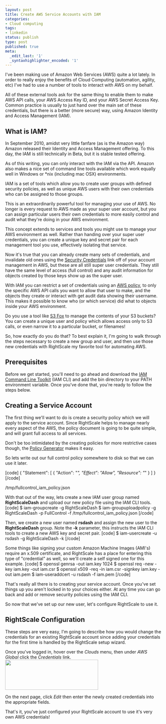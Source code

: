 ```yaml
---
layout: post
title: Create AWS Service Accounts with IAM
categories:
- Cloud computing
tags:
- linkedin
status: publish
type: post
published: true
meta:
  _edit_last: '1'
  _syntaxhighlighter_encoded: '1'
---
```

I've been making use of Amazon Web Services (AWS) quite a lot lately.  In order to really enjoy the benefits of Cloud Computing (automation, agility, etc) I've had to use a number of tools to interact with AWS on my behalf.

All of these external tools ask for the same thing to enable them to make AWS API calls, your AWS Access Key ID, and your AWS Secret Access Key.  Common practice is usually to just hand over the main set of these credentials, but there is a better (more secure) way, using Amazon Identity and Access Management (IAM).
<!--more-->

<h2>What is IAM?</h2>
In September 2010, amidst very little fanfare (as is the Amazon way) Amazon released their Identity and Access Management offering.  To this day, the IAM is still technically in Beta, but it is stable tested offering.

As of this writing, you can only interact with the IAM via the API.  Amazon also makes a nice set of command line tools available which work equally well in Windows or *nix (including mac OSX) environments.

IAM is a set of tools which allow you to create user groups with defined security policies, as well as unique AWS users with their own credentials who can be assigned to those groups.

This is an extraordinarily powerful tool for managing your use of AWS.  No longer is every request to AWS made as your super user account, but you can assign particular users their own credentials to more easily control and audit what they're doing in your AWS environment.

This concept extends to services and tools you might use to manage your AWS environment as well.  Rather than handing over your super user credentials, you can create a unique key and secret pair for each management tool you use, effectively isolating that service.

Now it's true that you can already create many sets of credentials, and invalidate old ones using the <a href="http://aws-portal.amazon.com/gp/aws/developer/account/index.html?action=access-key">Security Credentials</a> link off of your account management in AWS, but these are all still super user credentials.  They still have the same level of access (full control) and any audit information for objects created by those keys show up as the super user.

With IAM you can restrict a set of credentials using an <a href="http://awspolicygen.s3.amazonaws.com/policygen.html">AWS policy</a>, to only the specific AWS API calls you want to allow that user to make, and the objects they create or interact with get audit data showing their username.  This makes it possible to know who (or which service) did what to objects inside your AWS environment.

Do you use a tool like <a href="https://addons.mozilla.org/en-US/firefox/addon/amazon-s3-organizers3fox/">S3 Fox</a> to manage the contents of your S3 buckets?  You can create a unique user and policy which allows access only to S3 calls, or even narrow it to a particular bucket, or filenames!

So, how exactly do you do that?  To best explain it, I'm going to walk through the steps necessary to create a new group and user, and then use those new credentials with RightScale my favorite tool for automating AWS.

<h2>Prerequisites</h2>
Before we get started, you'll need to go ahead and download the <a href="http://aws.amazon.com/developertools/AWS-Identity-and-Access-Management/4143">IAM Command Line Toolkit</a> (IAM CLI) and add the bin directory to your PATH environment variable.  Once you've done that, you're ready to follow the steps below.

<h2>Creating a Service Account</h2>
The first thing we'll want to do is create a security policy which we will apply to the service account.  Since RightScale helps to manage nearly every aspect of the AWS, the policy document is going to be quite simple, and will grant full access to all services.

Don't be too intimidated by the creating policies for more restrictive cases though, the <a href="http://awspolicygen.s3.amazonaws.com/policygen.html">Policy Generator</a> makes it easy.

So lets write out our full control policy somewhere to disk so that we can use it later.

[code]
{
  &quot;Statement&quot;: [
    {
      &quot;Action&quot;: &quot;*&quot;,
      &quot;Effect&quot;: &quot;Allow&quot;,
      &quot;Resource&quot;: &quot;*&quot;
    }
  ]
}
[/code]
<p class="filename">/tmp/fullcontrol_iam_policy.json</p>

With that out of the way, lets create a new IAM user group named <strong>RightScaleDash</strong> and upload our new policy file using the IAM CLI tools.
[code]
$ iam-groupcreate -g RightScaleDash
$ iam-groupuploadpolicy -g RightScaleDash -p FullControl -f /tmp/fullcontrol_iam_policy.json
[/code]

Then, we create a new user named <strong>rsdash</strong> and assign the new user to the <strong>RightScaleDash</strong> group.  Note the <strong>-k</strong> parameter, this instructs the IAM CLI tools to create a new AWS key and secret pair.
[code]
$ iam-usercreate -u rsdash -g RightScaleDash -k
[/code]

Some things like signing your custom Amazon Machine Images (AMI's) require an x.509 certificate, and RightScale has a place for entering this type of "credential" as well, so we'll create a self signed one for this example.
[code]
$ openssl genrsa -out iam.key 1024
$ openssl req -new -key iam.key -out iam.csr
$ openssl x509 -req -in iam.csr -signkey iam.key -out iam.pem
$ iam-useraddcert -u rsdash -f iam.pem
[/code]

That's really all there is to creating your service account.  Once you've set things up you aren't locked in to your choices either.  At any time you can go back and add or remove security policies using the IAM CLI.

So now that we've set up our new user, let's configure RightScale to use it.

<h2>RightScale Configuration</h2>
These steps are very easy, I'm going to describe how you would change the credentials for an existing RightScale account since adding your credentials for the first time is handled by the RightScale setup wizard.

Once you've logged in, hover over the <em>Clouds</em> menu, then under <em>AWS Global</em> click the <em>Credentials</em> link.
<a href="http://www.nslms.com/wp-content/Screen-shot-2011-03-21-at-3.21.13-PM.png"><img src="http://www.nslms.com/wp-content/Screen-shot-2011-03-21-at-3.21.13-PM-300x97.png" alt="" title="Screen shot 2011-03-21 at 3.21.13 PM" width="300" height="97" class="size-medium wp-image-1168" /></a>

On the next page, click <em>Edit</em> then enter the newly created credentials into the appropriate fields.

That's it, you've just configured your RightScale account to use it's very own AWS credentials!
